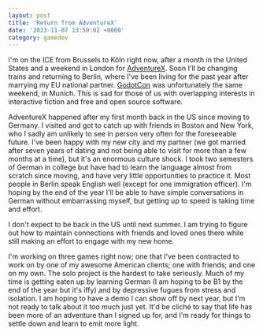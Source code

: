 ```yaml
---
layout: post
title: 'Return from AdventureX'
date: '2023-11-07 13:59:02 +0000'
category: gamedev
---
```


I'm on the ICE from Brussels to Köln right now, after a month in the United States and a weekend in London for [AdventureX](http://adventurexpo.org). Soon I'll be changing trains and returning to Berlin, where I've been living for the past year after marrying my EU national partner. [GodotCon](https://conference.godotengine.org/) was unfortunately the same weekend, in Munich. This is sad for those of us with overlapping interests in interactive fiction and free and open source software.

AdventureX happened after my first month back in the US since moving to Germany. I visited and got to catch up with friends in Boston and New York, who I sadly am unlikely to see in person very often for the foreseeable future. I've been happy with my new city and my partner (we got married after seven years of dating and not being able to visit for more than a few months at a time), but it's an enormous culture shock. I took two semesters of German in college but have had to learn the language almost from scratch since moving, and have very little opportunities to practice it. Most people in Berlin speak English well (except for one immigration officer). I'm hoping by the end of the year I'll be able to have simple conversations in German without embarrassing myself, but getting up to speed is taking time and effort.

I don't expect to be back in the US until next summer. I am trying to figure out how to maintain connections with friends and loved ones there while still making an effort to engage with my new home.

I'm working on three games right now; one that I've been contracted to work on by one of my awesome American clients; one with friends; and one on my own. The solo project is the hardest to take seriously. Much of my time is getting eaten up by learning German (I am hoping to be B1 by the end of the year but it's iffy) and by depressive fugues from stress and isolation. I am hoping to have a demo I can show off by next year, but I'm not ready to talk about it too much just yet. It'd be cliché to say that life has been more of an adventure than I signed up for, and I'm ready for things to settle down and learn to emit more light.
